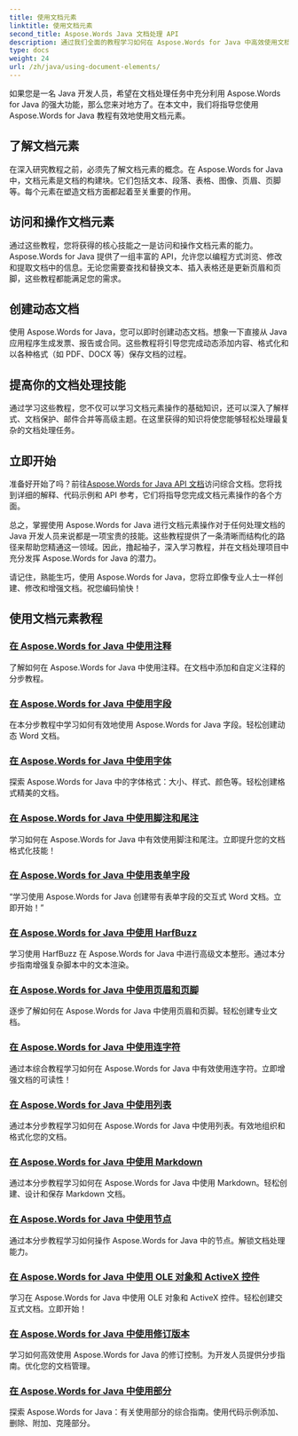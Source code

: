 ```yaml
---
title: 使用文档元素
linktitle: 使用文档元素
second_title: Aspose.Words Java 文档处理 API
description: 通过我们全面的教程学习如何在 Aspose.Words for Java 中高效使用文档元素。立即提升您的 Java 文档处理技能！
type: docs
weight: 24
url: /zh/java/using-document-elements/
---
```


如果您是一名 Java 开发人员，希望在文档处理任务中充分利用 Aspose.Words for Java 的强大功能，那么您来对地方了。在本文中，我们将指导您使用 Aspose.Words for Java 教程有效地使用文档元素。

## 了解文档元素

在深入研究教程之前，必须先了解文档元素的概念。在 Aspose.Words for Java 中，文档元素是文档的构建块。它们包括文本、段落、表格、图像、页眉、页脚等。每个元素在塑造文档方面都起着至关重要的作用。

## 访问和操作文档元素

通过这些教程，您将获得的核心技能之一是访问和操作文档元素的能力。Aspose.Words for Java 提供了一组丰富的 API，允许您以编程方式浏览、修改和提取文档中的信息。无论您需要查找和替换文本、插入表格还是更新页眉和页脚，这些教程都能满足您的需求。

## 创建动态文档

使用 Aspose.Words for Java，您可以即时创建动态文档。想象一下直接从 Java 应用程序生成发票、报告或合同。这些教程将引导您完成动态添加内容、格式化和以各种格式（如 PDF、DOCX 等）保存文档的过程。

## 提高你的文档处理技能

通过学习这些教程，您不仅可以学习文档元素操作的基础知识，还可以深入了解样式、文档保护、邮件合并等高级主题。在这里获得的知识将使您能够轻松处理最复杂的文档处理任务。

## 立即开始

准备好开始了吗？前往[Aspose.Words for Java API 文档](https://reference.aspose.com/words/java/)访问综合文档。您将找到详细的解释、代码示例和 API 参考，它们将指导您完成文档元素操作的各个方面。

总之，掌握使用 Aspose.Words for Java 进行文档元素操作对于任何处理文档的 Java 开发人员来说都是一项宝贵的技能。这些教程提供了一条清晰而结构化的路径来帮助您精通这一领域。因此，撸起袖子，深入学习教程，并在文档处理项目中充分发挥 Aspose.Words for Java 的潜力。

请记住，熟能生巧，使用 Aspose.Words for Java，您将立即像专业人士一样创建、修改和增强文档。祝您编码愉快！

## 使用文档元素教程
### [在 Aspose.Words for Java 中使用注释](./using-comments/)
了解如何在 Aspose.Words for Java 中使用注释。在文档中添加和自定义注释的分步教程。
### [在 Aspose.Words for Java 中使用字段](./using-fields/)
在本分步教程中学习如何有效地使用 Aspose.Words for Java 字段。轻松创建动态 Word 文档。
### [在 Aspose.Words for Java 中使用字体](./using-fonts/)
探索 Aspose.Words for Java 中的字体格式：大小、样式、颜色等。轻松创建格式精美的文档。
### [在 Aspose.Words for Java 中使用脚注和尾注](./using-footnotes-and-endnotes/)
学习如何在 Aspose.Words for Java 中有效使用脚注和尾注。立即提升您的文档格式化技能！
### [在 Aspose.Words for Java 中使用表单字段](./using-form-fields/)
“学习使用 Aspose.Words for Java 创建带有表单字段的交互式 Word 文档。立即开始！”
### [在 Aspose.Words for Java 中使用 HarfBuzz](./using-harfbuzz/)
学习使用 HarfBuzz 在 Aspose.Words for Java 中进行高级文本整形。通过本分步指南增强复杂脚本中的文本渲染。
### [在 Aspose.Words for Java 中使用页眉和页脚](./using-headers-and-footers/)
逐步了解如何在 Aspose.Words for Java 中使用页眉和页脚。轻松创建专业文档。
### [在 Aspose.Words for Java 中使用连字符](./using-hyphenation/)
通过本综合教程学习如何在 Aspose.Words for Java 中有效使用连字符。立即增强文档的可读性！
### [在 Aspose.Words for Java 中使用列表](./using-lists/)
通过本分步教程学习如何在 Aspose.Words for Java 中使用列表。有效地组织和格式化您的文档。
### [在 Aspose.Words for Java 中使用 Markdown](./using-markdown/)
通过本分步教程学习如何在 Aspose.Words for Java 中使用 Markdown。轻松创建、设计和保存 Markdown 文档。
### [在 Aspose.Words for Java 中使用节点](./using-nodes/)
通过本分步教程学习如何操作 Aspose.Words for Java 中的节点。解锁文档处理能力。
### [在 Aspose.Words for Java 中使用 OLE 对象和 ActiveX 控件](./using-ole-objects-and-activex/)
学习在 Aspose.Words for Java 中使用 OLE 对象和 ActiveX 控件。轻松创建交互式文档。立即开始！
### [在 Aspose.Words for Java 中使用修订版本](./using-revisions/)
学习如何高效使用 Aspose.Words for Java 的修订控制。为开发人员提供分步指南。优化您的文档管理。
### [在 Aspose.Words for Java 中使用部分](./using-sections/)
探索 Aspose.Words for Java：有关使用部分的综合指南。使用代码示例添加、删除、附加、克隆部分。